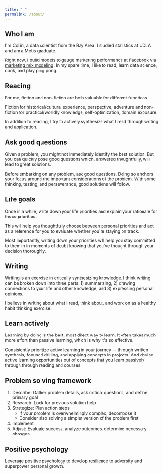 ```yaml
---
title: " "
permalink: /about/
---
```


## Who I am

I'm Collin, a data scientist from the Bay Area. I studied statistics at UCLA and am a Metis graduate. 

Right now, I build models to gauge marketing performance at Facebook via [marketing mix modeling](https://en.wikipedia.org/wiki/Marketing_mix_modeling). In my spare time, I like to read, learn data science, cook, and play ping pong. 

## Reading

For me, fiction and non-fiction are both valuable for different functions.

Fiction for historical/cultural experience, perspective, adventure and non-fiction for practical/worldly knowledge, self-optimization, domain exposure.

In addition to reading, I try to actively synthesize what I read through writing and application. 

## Ask good questions

Given a problem, you might not immediately identify the best solution. But you can quickly pose good questions which, answered thoughtfully, will lead to great solutions.

Before embarking on any problem, ask good questions. Doing so anchors your focus around the important considerations of the problem. With some thinking, testing, and perseverance, good solutions will follow.

## Life goals

Once in a while, write down your life priorities and explain your rationale for those priorities. 

This will help you thoughtfully choose between personal priorities and act as a reference for you to evaluate whether you're staying on track.

Most importantly, writing down your priorities will help you stay committed to them in in moments of doubt knowing that you've thought through your decision thoroughly.

## Writing

Writing is an exercise in critically synthesizing knowledge. I think writing can be broken down into three parts: 1) summarizing, 2) drawing connections to your life and other knowledge, and 3) expressing personal opinions.

I believe in writing about what I read, think about, and work on as a healthy habit thinking exercise. 

## Learn actively

Learning by doing is the best, most direct way to learn. It often takes much more effort than passive learning, which is why it's so effective.

Consistently prioritize active learning in your journey -- through written synthesis, focused drilling, and applying concepts in projects. And devise active learning opportunities out of concepts that you learn passively through through reading and courses

## Problem solving framework

1. Describe: Gather problem details, ask critical questions, and define primary goal
2. Research: Look for previous solution help 
3. Strategize: Plan action steps
    - If your problem is overwhelmingly complex, decompose it
    - Consider also solving a simpler version of the problem first
4. Implement
5. Adjust: Evaluate success, analyze outcomes, determine necessary changes

## Positive psychology

Leverage positive psychology to develop resilience to adversity and superpower personal growth. 